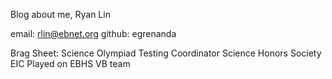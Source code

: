 Blog about me, Ryan Lin

email: rlin@ebnet.org
github: egrenanda

Brag Sheet:
Science Olympiad Testing Coordinator
Science Honors Society EIC
Played on EBHS VB team
